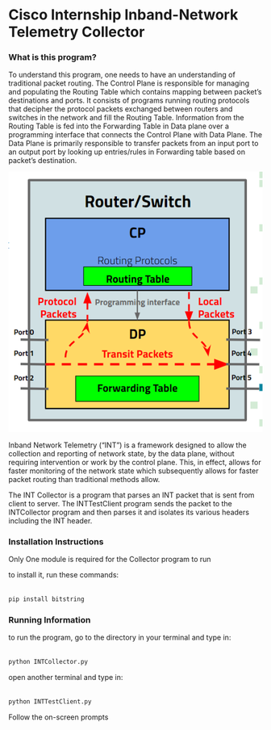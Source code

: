 # Cisco Internship Inband-Network Telemetry Collector

### What is this program?

To understand this program, one needs to have an understanding of traditional packet routing. The Control Plane is responsible for managing and populating the Routing Table which contains mapping between packet’s destinations and ports. It consists of programs running routing protocols that decipher the protocol packets exchanged between routers and switches in the network and fill the Routing Table. Information from the Routing Table is fed into the Forwarding Table in Data plane over a programming interface that connects the Control Plane with Data Plane. The Data Plane is primarily responsible to transfer packets from an input port to an output port by looking up entries/rules in Forwarding table based on packet’s destination.

<p align="center"><img src="notes/TraditionalSwitch.PNG" width="1000"></p>

Inband Network Telemetry (“INT”) is a framework designed to allow the collection and reporting of network state, by the data plane, without requiring intervention or work by the control plane. This, in effect, allows for faster monitoring of the network state which subsequently allows for faster packet routing than traditional methods allow.


The INT Collector is a program that parses an INT packet that is sent from client to server. The INTTestClient program sends the packet to the INTCollector program and then parses it and isolates its various headers including the INT header.


### Installation Instructions

Only One module is required for the Collector program to run

to install it, run these commands:

```sh

pip install bitstring

```

### Running Information

to run the program, go to the directory in your terminal and type in:

```sh

python INTCollector.py

```

open another terminal and type in:

```sh

python INTTestClient.py

```

Follow the on-screen prompts
